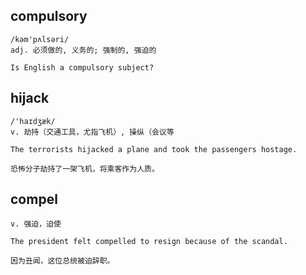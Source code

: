 ## compulsory
```
/kəm'pʌlsəri/
adj. 必须做的, 义务的; 强制的, 强迫的

Is English a compulsory subject?
```

## hijack
```
/'haɪdʒæk/
v. 劫持（交通工具，尤指飞机）, 操纵（会议等

The terrorists hijacked a plane and took the passengers hostage.

恐怖分子劫持了一架飞机，将乘客作为人质。
```
## compel
```
v. 强迫，迫使

The president felt compelled to resign because of the scandal.

因为丑闻，这位总统被迫辞职。
```